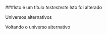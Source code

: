 ###Isto é um título
_testesteste_
Isto foi alterado

Universos alternativos

Voltando o universo alternativo
